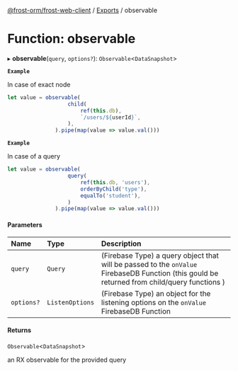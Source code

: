 [@frost-orm/frost-web-client](../modules.md) / [Exports](../modules.md) / observable

# Function: observable

▸ **observable**(`query`, `options?`): `Observable`<`DataSnapshot`\>

**`Example`**

In case of exact node
```ts
let value = observable(
                   child(
                       ref(this.db),
                       `/users/${userId}`,
                   ),
               ).pipe(map(value => value.val()))
```

**`Example`**

In case of a query
```ts
let value = observable(
                   query(
                       ref(this.db, 'users'),
                       orderByChild('type'),
                       equalTo('student'),
                   )
               ).pipe(map(value => value.val()))
```

#### Parameters

| Name | Type | Description |
| :------ | :------ | :------ |
| `query` | `Query` | (Firebase Type) a query object that will be passed to the `onValue` FirebaseDB Function (this gould be returned from child/query functions ) |
| `options?` | `ListenOptions` | (Firebase Type) an object for the listening options on the `onValue` FirebaseDB Function |

#### Returns

`Observable`<`DataSnapshot`\>

an RX observable for the provided query
